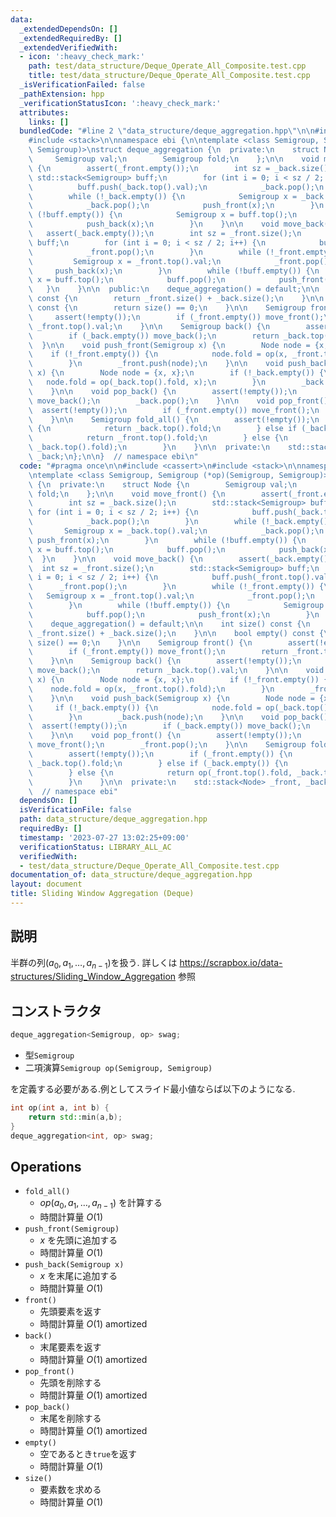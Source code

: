 ```yaml
---
data:
  _extendedDependsOn: []
  _extendedRequiredBy: []
  _extendedVerifiedWith:
  - icon: ':heavy_check_mark:'
    path: test/data_structure/Deque_Operate_All_Composite.test.cpp
    title: test/data_structure/Deque_Operate_All_Composite.test.cpp
  _isVerificationFailed: false
  _pathExtension: hpp
  _verificationStatusIcon: ':heavy_check_mark:'
  attributes:
    links: []
  bundledCode: "#line 2 \"data_structure/deque_aggregation.hpp\"\n\n#include <cassert>\n\
    #include <stack>\n\nnamespace ebi {\n\ntemplate <class Semigroup, Semigroup (*op)(Semigroup,\
    \ Semigroup)>\nstruct deque_aggregation {\n  private:\n    struct Node {\n   \
    \     Semigroup val;\n        Semigroup fold;\n    };\n\n    void move_front()\
    \ {\n        assert(_front.empty());\n        int sz = _back.size();\n       \
    \ std::stack<Semigroup> buff;\n        for (int i = 0; i < sz / 2; i++) {\n  \
    \          buff.push(_back.top().val);\n            _back.pop();\n        }\n\
    \        while (!_back.empty()) {\n            Semigroup x = _back.top().val;\n\
    \            _back.pop();\n            push_front(x);\n        }\n        while\
    \ (!buff.empty()) {\n            Semigroup x = buff.top();\n            buff.pop();\n\
    \            push_back(x);\n        }\n    }\n\n    void move_back() {\n     \
    \   assert(_back.empty());\n        int sz = _front.size();\n        std::stack<Semigroup>\
    \ buff;\n        for (int i = 0; i < sz / 2; i++) {\n            buff.push(_front.top().val);\n\
    \            _front.pop();\n        }\n        while (!_front.empty()) {\n   \
    \         Semigroup x = _front.top().val;\n            _front.pop();\n       \
    \     push_back(x);\n        }\n        while (!buff.empty()) {\n            Semigroup\
    \ x = buff.top();\n            buff.pop();\n            push_front(x);\n     \
    \   }\n    }\n\n  public:\n    deque_aggregation() = default;\n\n    int size()\
    \ const {\n        return _front.size() + _back.size();\n    }\n\n    bool empty()\
    \ const {\n        return size() == 0;\n    }\n\n    Semigroup front() {\n   \
    \     assert(!empty());\n        if (_front.empty()) move_front();\n        return\
    \ _front.top().val;\n    }\n\n    Semigroup back() {\n        assert(!empty());\n\
    \        if (_back.empty()) move_back();\n        return _back.top().val;\n  \
    \  }\n\n    void push_front(Semigroup x) {\n        Node node = {x, x};\n    \
    \    if (!_front.empty()) {\n            node.fold = op(x, _front.top().fold);\n\
    \        }\n        _front.push(node);\n    }\n\n    void push_back(Semigroup\
    \ x) {\n        Node node = {x, x};\n        if (!_back.empty()) {\n         \
    \   node.fold = op(_back.top().fold, x);\n        }\n        _back.push(node);\n\
    \    }\n\n    void pop_back() {\n        assert(!empty());\n        if (_back.empty())\
    \ move_back();\n        _back.pop();\n    }\n\n    void pop_front() {\n      \
    \  assert(!empty());\n        if (_front.empty()) move_front();\n        _front.pop();\n\
    \    }\n\n    Semigroup fold_all() {\n        assert(!empty());\n        if (_front.empty())\
    \ {\n            return _back.top().fold;\n        } else if (_back.empty()) {\n\
    \            return _front.top().fold;\n        } else {\n            return op(_front.top().fold,\
    \ _back.top().fold);\n        }\n    }\n\n  private:\n    std::stack<Node> _front,\
    \ _back;\n};\n\n}  // namespace ebi\n"
  code: "#pragma once\n\n#include <cassert>\n#include <stack>\n\nnamespace ebi {\n\
    \ntemplate <class Semigroup, Semigroup (*op)(Semigroup, Semigroup)>\nstruct deque_aggregation\
    \ {\n  private:\n    struct Node {\n        Semigroup val;\n        Semigroup\
    \ fold;\n    };\n\n    void move_front() {\n        assert(_front.empty());\n\
    \        int sz = _back.size();\n        std::stack<Semigroup> buff;\n       \
    \ for (int i = 0; i < sz / 2; i++) {\n            buff.push(_back.top().val);\n\
    \            _back.pop();\n        }\n        while (!_back.empty()) {\n     \
    \       Semigroup x = _back.top().val;\n            _back.pop();\n           \
    \ push_front(x);\n        }\n        while (!buff.empty()) {\n            Semigroup\
    \ x = buff.top();\n            buff.pop();\n            push_back(x);\n      \
    \  }\n    }\n\n    void move_back() {\n        assert(_back.empty());\n      \
    \  int sz = _front.size();\n        std::stack<Semigroup> buff;\n        for (int\
    \ i = 0; i < sz / 2; i++) {\n            buff.push(_front.top().val);\n      \
    \      _front.pop();\n        }\n        while (!_front.empty()) {\n         \
    \   Semigroup x = _front.top().val;\n            _front.pop();\n            push_back(x);\n\
    \        }\n        while (!buff.empty()) {\n            Semigroup x = buff.top();\n\
    \            buff.pop();\n            push_front(x);\n        }\n    }\n\n  public:\n\
    \    deque_aggregation() = default;\n\n    int size() const {\n        return\
    \ _front.size() + _back.size();\n    }\n\n    bool empty() const {\n        return\
    \ size() == 0;\n    }\n\n    Semigroup front() {\n        assert(!empty());\n\
    \        if (_front.empty()) move_front();\n        return _front.top().val;\n\
    \    }\n\n    Semigroup back() {\n        assert(!empty());\n        if (_back.empty())\
    \ move_back();\n        return _back.top().val;\n    }\n\n    void push_front(Semigroup\
    \ x) {\n        Node node = {x, x};\n        if (!_front.empty()) {\n        \
    \    node.fold = op(x, _front.top().fold);\n        }\n        _front.push(node);\n\
    \    }\n\n    void push_back(Semigroup x) {\n        Node node = {x, x};\n   \
    \     if (!_back.empty()) {\n            node.fold = op(_back.top().fold, x);\n\
    \        }\n        _back.push(node);\n    }\n\n    void pop_back() {\n      \
    \  assert(!empty());\n        if (_back.empty()) move_back();\n        _back.pop();\n\
    \    }\n\n    void pop_front() {\n        assert(!empty());\n        if (_front.empty())\
    \ move_front();\n        _front.pop();\n    }\n\n    Semigroup fold_all() {\n\
    \        assert(!empty());\n        if (_front.empty()) {\n            return\
    \ _back.top().fold;\n        } else if (_back.empty()) {\n            return _front.top().fold;\n\
    \        } else {\n            return op(_front.top().fold, _back.top().fold);\n\
    \        }\n    }\n\n  private:\n    std::stack<Node> _front, _back;\n};\n\n}\
    \  // namespace ebi"
  dependsOn: []
  isVerificationFile: false
  path: data_structure/deque_aggregation.hpp
  requiredBy: []
  timestamp: '2023-07-27 13:02:25+09:00'
  verificationStatus: LIBRARY_ALL_AC
  verifiedWith:
  - test/data_structure/Deque_Operate_All_Composite.test.cpp
documentation_of: data_structure/deque_aggregation.hpp
layout: document
title: Sliding Window Aggregation (Deque)
---
```


## 説明

半群の列$(a_0,a_1, \dots, a_{n-1})$を扱う.
詳しくは https://scrapbox.io/data-structures/Sliding_Window_Aggregation 参照

## コンストラクタ

```cpp
deque_aggregation<Semigroup, op> swag;
```
-   型```Semigroup```
-   二項演算```Semigroup op(Semigroup, Semigroup)```

を定義する必要がある.例としてスライド最小値ならば以下のようになる.

```cpp
int op(int a, int b) {
    return std::min(a,b);
}
deque_aggregation<int, op> swag;
```

## Operations

-   ```fold_all()```
    -   $op(a_0, a_1, \dots, a_{n-1})$ を計算する
    -   時間計算量 $O(1)$
-   ```push_front(Semigroup)```
    -   $x$ を先頭に追加する
    -   時間計算量 $O(1)$
-   ```push_back(Semigroup x)```
    -   $x$ を末尾に追加する
    -   時間計算量 $O(1)$
-   ```front()```
    -   先頭要素を返す
    -   時間計算量 $O(1)$ amortized
-   ```back()```
    -   末尾要素を返す
    -   時間計算量 $O(1)$ amortized
-   ```pop_front()```
    -   先頭を削除する
    -   時間計算量 $O(1)$ amortized
-   ```pop_back()```
    -   末尾を削除する
    -   時間計算量 $O(1)$ amortized
-   ```empty()```
    -   空であるとき```true```を返す
    -   時間計算量 $O(1)$
-   ```size()```
    -   要素数を求める
    -   時間計算量 $O(1)$
